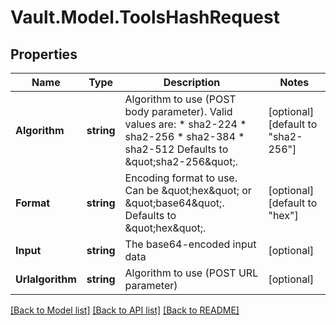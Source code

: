# Vault.Model.ToolsHashRequest

## Properties

Name | Type | Description | Notes
------------ | ------------- | ------------- | -------------
**Algorithm** | **string** | Algorithm to use (POST body parameter). Valid values are: * sha2-224 * sha2-256 * sha2-384 * sha2-512 Defaults to \&quot;sha2-256\&quot;. | [optional] [default to "sha2-256"]
**Format** | **string** | Encoding format to use. Can be \&quot;hex\&quot; or \&quot;base64\&quot;. Defaults to \&quot;hex\&quot;. | [optional] [default to "hex"]
**Input** | **string** | The base64-encoded input data | [optional] 
**Urlalgorithm** | **string** | Algorithm to use (POST URL parameter) | [optional] 


[[Back to Model list]](../README.md#documentation-for-models) [[Back to API list]](../README.md#documentation-for-api-endpoints) [[Back to README]](../README.md)

